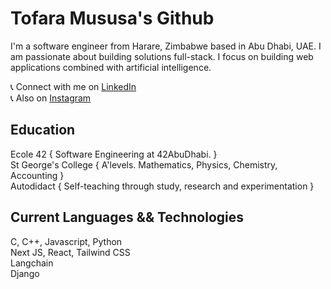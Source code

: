 # Tofara Mususa's Github

I'm a software engineer from Harare, Zimbabwe based in Abu Dhabi, UAE. I am passionate about building solutions full-stack. I focus on building web applications combined with artificial intelligence.

📞 Connect with me on [LinkedIn](https://www.linkedin.com/in/tofara-mususa/)   
📞 Also on [Instagram](https://www.instagram.com/tofara_m)   

## Education

Ecole 42 { Software Engineering at 42AbuDhabi. }  
St George's College { A'levels. Mathematics, Physics, Chemistry, Accounting }   
Autodidact { Self-teaching through study, research and experimentation }    

## Current Languages && Technologies

C, C++, Javascript, Python   
Next JS, React, Tailwind CSS   
Langchain   
Django    
